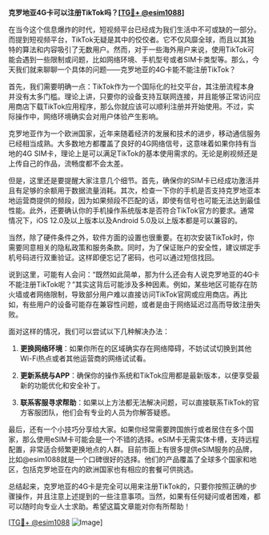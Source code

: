 **克罗地亚4G卡可以注册TikTok吗？[[TG💪+ @esim1088](https://t.me/s/esim1088)]**

在当今这个信息爆炸的时代，短视频平台已经成为我们生活中不可或缺的一部分。而提到短视频平台，TikTok无疑是其中的佼佼者。它不仅风靡全球，而且以其独特的算法和内容吸引了无数用户。然而，对于一些海外用户来说，使用TikTok可能会遇到一些限制或问题，比如网络环境、手机型号或者SIM卡类型等。那么，今天我们就来聊聊一个具体的问题——克罗地亚的4G卡能不能注册TikTok？

首先，我们需要明确一点：TikTok作为一个国际化的社交平台，其注册流程本身并没有太多门槛。理论上讲，只要你的设备支持互联网连接，并且能够正常访问应用商店下载TikTok应用程序，那么你就应该可以顺利注册并开始使用。不过，实际操作中，网络环境确实会对用户体验产生影响。

克罗地亚作为一个欧洲国家，近年来随着经济的发展和技术的进步，移动通信服务已经相当成熟。大多数地方都覆盖了良好的4G网络信号，这意味着如果你持有当地的4G SIM卡，理论上是可以满足TikTok的基本使用需求的。无论是刷视频还是上传自己的作品，流畅度都不会太差。

但是，这里还是要提醒大家注意几个细节。首先，确保你的SIM卡已经成功激活并且有足够的余额用于数据流量消耗。其次，检查一下你的手机是否支持克罗地亚本地运营商提供的频段，因为如果频段不匹配的话，即使有信号也可能无法达到最佳性能。此外，还要确认你的手机操作系统版本是否符合TikTok官方的要求。通常情况下，iOS 12.0及以上版本以及Android 5.0及以上版本都是可以兼容的。

当然，除了硬件条件之外，软件方面的设置也很重要。在初次安装TikTok时，你需要同意相关的隐私政策和服务条款。同时，为了保证账户的安全性，建议绑定手机号码进行双重验证。这样即便忘记了密码，也可以通过短信找回。

说到这里，可能有人会问：“既然如此简单，那为什么还会有人说克罗地亚的4G卡不能注册TikTok呢？”其实这背后可能涉及多种因素。例如，某些地区可能存在防火墙或者网络限制，导致部分用户难以直接访问TikTok官网或应用商店。再比如，有些用户的设备可能存在兼容性问题，或者是由于网络延迟过高而导致注册失败。

面对这样的情况，我们可以尝试以下几种解决办法：

1. **更换网络环境**：如果你所在的区域确实存在网络障碍，不妨试试切换到其他Wi-Fi热点或者其他运营商的网络试试看。
   
2. **更新系统与APP**：确保你的操作系统和TikTok应用都是最新版本，以便享受最新的功能优化和安全补丁。
   
3. **联系客服寻求帮助**：如果以上方法都无法解决问题，可以直接联系TikTok的官方客服团队，他们会有专业的人员为你解答疑惑。

最后，还有一个小技巧分享给大家。如果你经常需要跨国旅行或者居住在多个国家，那么使用eSIM卡可能会是一个不错的选择。eSIM卡无需实体卡槽，支持远程配置，非常适合频繁更换地点的人群。目前市面上有很多提供eSIM服务的品牌，比如@esim1088就是一个口碑很好的选择。他们的产品覆盖了全球多个国家和地区，包括克罗地亚在内的欧洲国家也有相应的套餐可供挑选。

总结起来，克罗地亚的4G卡是完全可以用来注册TikTok的，只要你按照正确的步骤操作，并且注意上述提到的一些注意事项。当然，如果有任何疑问或者困难，都可以随时向专业人士求助。希望这篇文章能对你有所帮助！

[[TG💪+ @esim1088](https://t.me/s/esim1088) ![Image](https://i.postimg.cc/4NQfJmqS/Snipaste-2025-05-13-00-14-12.png)]